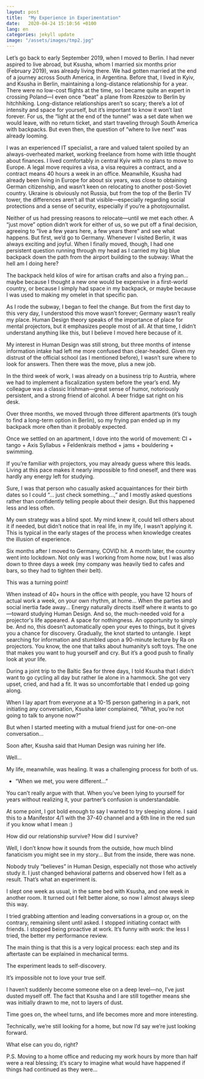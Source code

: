 ```yaml
---
layout: post
title:  "My Experience in Experimentation"
date:   2020-04-24 15:10:56 +0100
lang: en
categories: jekyll update
image: "/assets/images/tmp2.jpg"
---
```


Let’s go back to early September 2019, when I moved to Berlin. I had never aspired to live abroad, but Ksusha, whom I married six months prior (February 2019), was already living there. We had gotten married at the end of a journey across South America, in Argentina. Before that, I lived in Kyiv, and Ksusha in Berlin, maintaining a long-distance relationship for a year. There were no low-cost flights at the time, so I became quite an expert in crossing Poland—I even once “beat” a plane from Rzeszów to Berlin by hitchhiking. Long-distance relationships aren’t so scary; there’s a lot of intensity and space for yourself, but it’s important to know it won’t last forever. For us, the “light at the end of the tunnel” was a set date when we would leave, with no return ticket, and start traveling through South America with backpacks. But even then, the question of “where to live next” was already looming.

<!-- more -->

I was an experienced IT specialist, a rare and valued talent spoiled by an always-overheated market, working freelance from home with little thought about finances. I lived comfortably in central Kyiv with no plans to move to Europe. A legal move requires a visa, a visa requires a contract, and a contract means 40 hours a week in an office. Meanwhile, Ksusha had already been living in Europe for about six years, was close to obtaining German citizenship, and wasn’t keen on relocating to another post-Soviet country. Ukraine is obviously not Russia, but from the top of the Berlin TV tower, the differences aren’t all that visible—especially regarding social protections and a sense of security, especially if you’re a photojournalist.

Neither of us had pressing reasons to relocate—until we met each other. A “just move” option didn’t work for either of us, so we put off a final decision, agreeing to “live a few years here, a few years there” and see what happens. But first, we’d go to Germany. Whenever I visited Berlin, it was always exciting and joyful. When I finally moved, though, I had one persistent question running through my head as I carried my big blue backpack down the path from the airport building to the subway: What the hell am I doing here?

The backpack held kilos of wire for artisan crafts and also a frying pan... maybe because I thought a new one would be expensive in a first-world country, or because I simply had space in my backpack, or maybe because I was used to making my omelet in that specific pan.

As I rode the subway, I began to feel the change. But from the first day to this very day, I understood this move wasn’t forever; Germany wasn’t really my place. Human Design theory speaks of the importance of place for mental projectors, but it emphasizes people most of all. At that time, I didn’t understand anything like this, but I believe I moved here because of it.

My interest in Human Design was still strong, but three months of intense information intake had left me more confused than clear-headed. Given my distrust of the official school (as I mentioned before), I wasn’t sure where to look for answers. Then there was the move, plus a new job.

In the third week of work, I was already on a business trip to Austria, where we had to implement a fiscalization system before the year’s end. My colleague was a classic Irishman—great sense of humor, notoriously persistent, and a strong friend of alcohol. A beer fridge sat right on his desk.

Over three months, we moved through three different apartments (it’s tough to find a long-term option in Berlin), so my frying pan ended up in my backpack more often than it probably expected.

Once we settled on an apartment, I dove into the world of movement: CI + tango + Axis Syllabus + Feldenkrais method + jams + bouldering + swimming.

If you’re familiar with projectors, you may already guess where this leads. Living at this pace makes it nearly impossible to find oneself, and there was hardly any energy left for studying.

Sure, I was that person who casually asked acquaintances for their birth dates so I could “... just check something...,” and I mostly asked questions rather than confidently telling people about their design. But this happened less and less often.

My own strategy was a blind spot. My mind knew it, could tell others about it if needed, but didn’t notice that in real life, in my life, I wasn’t applying it. This is typical in the early stages of the process when knowledge creates the illusion of experience.

Six months after I moved to Germany, COVID hit. A month later, the country went into lockdown. Not only was I working from home now, but I was also down to three days a week (my company was heavily tied to cafes and bars, so they had to tighten their belt).

This was a turning point!

When instead of 40+ hours in the office with people, you have 12 hours of actual work a week, on your own rhythm, at home... When the parties and social inertia fade away... Energy naturally directs itself where it wants to go—toward studying Human Design. And so, the much-needed void for a projector's life appeared. A space for nothingness. An opportunity to simply be. And no, this doesn’t automatically open your eyes to things, but it gives you a chance for discovery. Gradually, the knot started to untangle. I kept searching for information and stumbled upon a 90-minute lecture by Ra on projectors. You know, the one that talks about humanity’s soft toys. The one that makes you want to hug yourself and cry. But it’s a good push to finally look at your life.

During a joint trip to the Baltic Sea for three days, I told Ksusha that I didn’t want to go cycling all day but rather lie alone in a hammock. She got very upset, cried, and had a fit. It was so uncomfortable that I ended up going along. 

When I lay apart from everyone at a 10-15 person gathering in a park, not initiating any conversation, Ksusha later complained, “What, you’re not going to talk to anyone now?” 

But when I started meeting with a mutual friend just for one-on-one conversation…

Soon after, Ksusha said that Human Design was ruining her life.

Well… 

My life, meanwhile, was healing. It was a challenging process for both of us.

- “When we met, you were different…”

You can’t really argue with that. When you’ve been lying to yourself for years without realizing it, your partner’s confusion is understandable.

At some point, I got bold enough to say I wanted to try sleeping alone. I said this to a Manifestor 4/1 with the 37-40 channel and a 6th line in the red sun if you know what I mean :)

How did our relationship survive? How did I survive?

Well, I don’t know how it sounds from the outside, how much blind fanaticism you might see in my story… But from the inside, there was none. 

Nobody truly “believes” in Human Design, especially not those who actively study it. I just changed behavioral patterns and observed how I felt as a result. That’s what an experiment is.

I slept one week as usual, in the same bed with Ksusha, and one week in another room. It turned out I felt better alone, so now I almost always sleep this way.

I tried grabbing attention and leading conversations in a group or, on the contrary, remaining silent until asked. I stopped initiating contact with friends. I stopped being proactive at work. It’s funny with work: the less I tried, the better my performance review.

The main thing is that this is a very logical process: each step and its aftertaste can be explained in mechanical terms.

The experiment leads to self-discovery. 

It’s impossible not to love your true self.

I haven’t suddenly become someone else on a deep level—no, I’ve just dusted myself off. The fact that Ksusha and I are still together means she was initially drawn to me, not to layers of dust.

Time goes on, the wheel turns, and life becomes more and more interesting. 

Technically, we’re still looking for a home, but now I’d say we’re just looking forward.

What else can you do, right?

P.S. Moving to a home office and reducing my work hours by more than half were a real blessing; it’s scary to imagine what would have happened if things had continued as they were…

[jekyll-docs]: https://jekyllrb.com/docs/home
[jekyll-gh]:   https://github.com/jekyll/jekyll
[jekyll-talk]: https://talk.jekyllrb.com/
